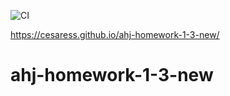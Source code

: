 ![CI](https://github.com/Cesaress/ahj-homework-1-3-new/actions/workflows/web.yml/badge.svg)

https://cesaress.github.io/ahj-homework-1-3-new/

# ahj-homework-1-3-new
